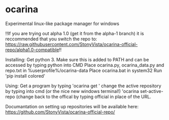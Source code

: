 # ocarina
Experimental linux-like package manager for windows

!!If you are trying out alpha 1.0 (get it from the alpha-1 branch) it is reccommended that you switch the repo to: https://raw.githubusercontent.com/StonyVista/ocarina-official-repo/alpha1.0-compatible!!

Installing:
Get python 3. Make sure this is added to PATH and can be accessed by typing python into CMD
Place ocarina.py, ocarina_data.py and repo.txt in %userprofile%/ocarina-data
Place ocarina.bat in system32
Run 'pip install colored'

Using:
Get a program by typing 'ocarina get <program name>'
change the active repository by typing into cmd (or the nice new windows terminal!) 'ocarina set-active-repo <repo url> (change back to the offical by typing official in place of the URL.
  
  Documantation on setting up repositories will be available here: https://github.com/StonyVista/ocarina-official-repo/
